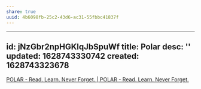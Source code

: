 ```yaml
---
share: true
uuid: 4b6098fb-25c2-43d6-ac31-55fbbc41837f
---
```

---
id: jNzGbr2npHGKIqJbSpuWf
title: Polar
desc: ''
updated: 1628743330742
created: 1628743323678
---

[POLAR - Read. Learn. Never Forget. | POLAR - Read. Learn. Never Forget.](https://getpolarized.io/)
